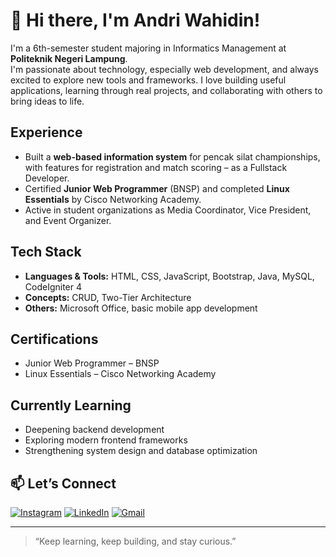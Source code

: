 # 👋 Hi there, I'm Andri Wahidin!

I'm a 6th-semester student majoring in Informatics Management at **Politeknik Negeri Lampung**.  
I'm passionate about technology, especially web development, and always excited to explore new tools and frameworks. I love building useful applications, learning through real projects, and collaborating with others to bring ideas to life.

## Experience

- Built a **web-based information system** for pencak silat championships, with features for registration and match scoring – as a Fullstack Developer.
- Certified **Junior Web Programmer** (BNSP) and completed **Linux Essentials** by Cisco Networking Academy.
- Active in student organizations as Media Coordinator, Vice President, and Event Organizer.

## Tech Stack

- **Languages & Tools:** HTML, CSS, JavaScript, Bootstrap, Java, MySQL, CodeIgniter 4  
- **Concepts:** CRUD, Two-Tier Architecture  
- **Others:** Microsoft Office, basic mobile app development

## Certifications

- Junior Web Programmer – BNSP  
- Linux Essentials – Cisco Networking Academy  

## Currently Learning

- Deepening backend development
- Exploring modern frontend frameworks
- Strengthening system design and database optimization

## 📫 Let’s Connect
[![Instagram](https://img.shields.io/badge/Instagram-%23E4405F.svg?style=for-the-badge&logo=Instagram&logoColor=white)](https://www.instagram.com/andri_wahidin22/)
[![LinkedIn](https://img.shields.io/badge/linkedin-%230077B5.svg?style=for-the-badge&logo=linkedin&logoColor=white)](https://www.linkedin.com/in/andri-wahidin-38b259275/)
[![Gmail](https://img.shields.io/badge/Gmail-D14836?style=for-the-badge&logo=gmail&logoColor=white)](mailto:andriblack987@gmail.com)

---

> “Keep learning, keep building, and stay curious.”
